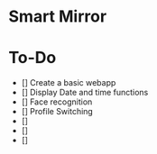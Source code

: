 # Smart Mirror

# To-Do
- []  Create a basic webapp
- []  Display Date and time functions
- []  Face recognition
- []  Profile Switching
- []  
- []
- []
